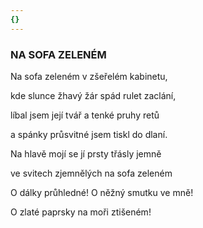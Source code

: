 ```yaml
---
{}
---
```


### NA SOFA ZELENÉM

Na sofa zeleném v zšeřelém kabinetu, 

kde slunce žhavý žár spád rulet zaclání, 

líbal jsem její tvář a tenké pruhy retů 

a spánky průsvitné jsem tiskl do dlaní.

Na hlavě mojí se jí prsty třásly jemně 

ve svitech zjemnělých na sofa zeleném 

O dálky průhledné! O něžný smutku ve mně! 

O zlaté paprsky na moři ztišeném!
